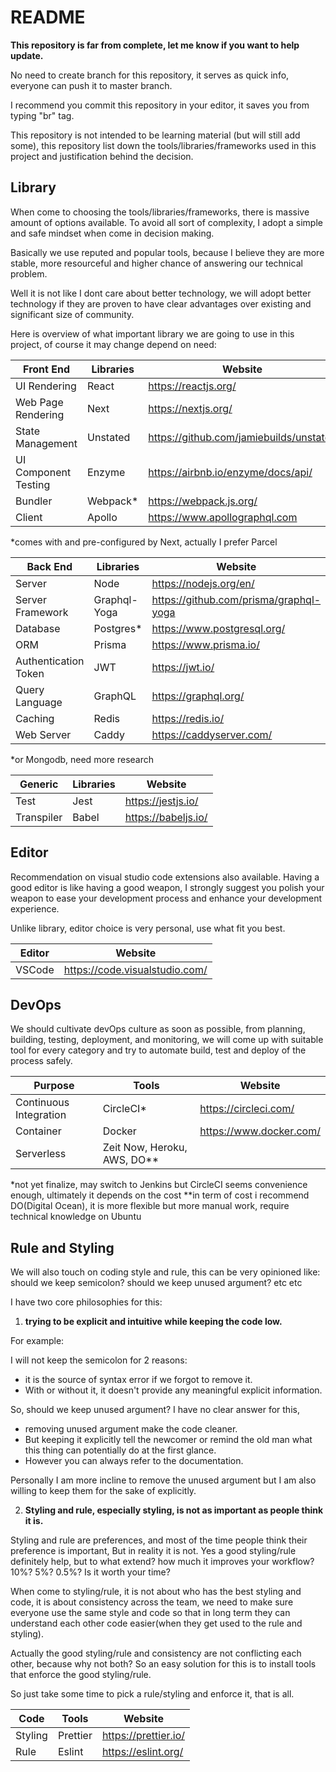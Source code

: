 # README

**This repository is far from complete, let me know if you want to help update.**

No need to create branch for this repository, it serves as quick info, everyone can push it to master branch.

I recommend you commit this repository in your editor, it saves you from typing "br" tag.

This repository is not intended to be learning material (but will still add some), this repository list down the tools/libraries/frameworks used in this project and justification behind the decision.

## Library

When come to choosing the tools/libraries/frameworks, there is massive amount of options available. To avoid all sort of complexity, I adopt a simple and safe mindset when come in decision making.

Basically we use reputed and popular tools, because I believe they are more stable, more resourceful and higher chance of answering our technical problem.

Well it is not like I dont care about better technology, we will adopt better technology if they are proven to have clear advantages over existing and significant size of community.

Here is overview of what important library we are going to use in this project, of course it may change depend on need:

| Front End            | Libraries | Website                                 |
| -------------------- | --------- | --------------------------------------- |
| UI Rendering         | React     | https://reactjs.org/                    |
| Web Page Rendering   | Next      | https://nextjs.org/                     |
| State Management     | Unstated  | https://github.com/jamiebuilds/unstated |
| UI Component Testing | Enzyme    | https://airbnb.io/enzyme/docs/api/      |
| Bundler              | Webpack\* | https://webpack.js.org/                 |
| Client               | Apollo    | https://www.apollographql.com           |

\*comes with and pre-configured by Next, actually I prefer Parcel

| Back End             | Libraries    | Website                                |
| -------------------- | ------------ | -------------------------------------- |
| Server               | Node         | https://nodejs.org/en/                 |
| Server Framework     | Graphql-Yoga | https://github.com/prisma/graphql-yoga |
| Database             | Postgres\*   | https://www.postgresql.org/            |
| ORM                  | Prisma       | https://www.prisma.io/                 |
| Authentication Token | JWT          | https://jwt.io/                        |
| Query Language       | GraphQL      | https://graphql.org/                   |
| Caching              | Redis        | https://redis.io/                      |
| Web Server           | Caddy        | https://caddyserver.com/               |

\*or Mongodb, need more research

| Generic    | Libraries | Website             |
| ---------- | --------- | ------------------- |
| Test       | Jest      | https://jestjs.io/  |
| Transpiler | Babel     | https://babeljs.io/ |

## Editor

Recommendation on visual studio code extensions also available. Having a good editor is like having a good weapon, I strongly suggest you polish your weapon to ease your development process and enhance your development experience.

Unlike library, editor choice is very personal, use what fit you best.

| Editor | Website                        |
| ------ | ------------------------------ |
| VSCode | https://code.visualstudio.com/ |

## DevOps

We should cultivate devOps culture as soon as possible, from planning, building, testing, deployment, and monitoring, we will come up with suitable tool for every category and try to automate build, test and deploy of the process safely.

| Purpose                | Tools                         | Website                 |
| ---------------------- | ----------------------------- | ----------------------- |
| Continuous Integration | CircleCI\*                    | https://circleci.com/   |
| Container              | Docker                        | https://www.docker.com/ |
| Serverless             | Zeit Now, Heroku, AWS, DO\*\* |

\*not yet finalize, may switch to Jenkins but CircleCI seems convenience enough, ultimately it depends on the cost
\*\*in term of cost i recommend DO(Digital Ocean), it is more flexible but more manual work, require technical knowledge on Ubuntu

## Rule and Styling

We will also touch on coding style and rule, this can be very opinioned like: should we keep semicolon? should we keep unused argument? etc etc

I have two core philosophies for this:

1. **trying to be explicit and intuitive while keeping the code low.**

For example:

I will not keep the semicolon for 2 reasons:

- it is the source of syntax error if we forgot to remove it.
- With or without it, it doesn't provide any meaningful explicit information.

So, should we keep unused argument? I have no clear answer for this,

- removing unused argument make the code cleaner.
- But keeping it explicitly tell the newcomer or remind the old man what this thing can potentially do at the first glance.
- However you can always refer to the documentation.

Personally I am more incline to remove the unused argument but I am also willing to keep them for the sake of explicitly.

2. **Styling and rule, especially styling, is not as important as people think it is.**

Styling and rule are preferences, and most of the time people think their preference is important, But in reality it is not. Yes a good styling/rule definitely help, but to what extend? how much it improves your workflow? 10%? 5%? 0.5%? Is it worth your time?

When come to styling/rule, it is not about who has the best styling and code, it is about consistency across the team, we need to make sure everyone use the same style and code so that in long term they can understand each other code easier(when they get used to the rule and styling).

Actually the good styling/rule and consistency are not conflicting each other, because why not both? So an easy solution for this is to install tools that enforce the good styling/rule.

So just take some time to pick a rule/styling and enforce it, that is all.

| Code    | Tools    | Website              |
| ------- | -------- | -------------------- |
| Styling | Prettier | https://prettier.io/ |
| Rule    | Eslint   | https://eslint.org/  |
